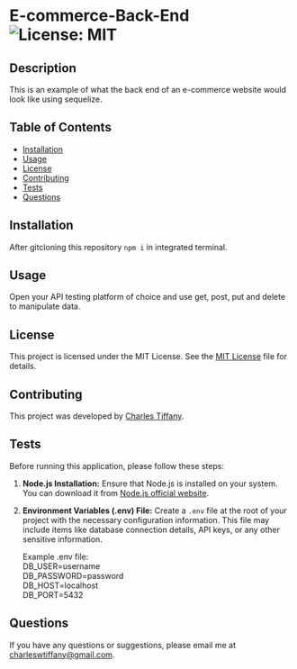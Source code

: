 # E-commerce-Back-End  ![License: MIT](https://img.shields.io/badge/License-MIT-yellow.svg)

## Description

This is an example of what the back end of an e-commerce website would look like using sequelize.

## Table of Contents

- [Installation](#installation)
- [Usage](#usage)
- [License](#license)
- [Contributing](#contributing)
- [Tests](#tests)
- [Questions](#questions)

## Installation

After gitcloning this repository ```npm i``` in integrated terminal.

## Usage

Open your API testing platform of choice and use get, post, put and delete to manipulate data.

## License

This project is licensed under the MIT License. See the [MIT License](https://github.com/charleswt/E-commerce-Back-End/blob/main/LICENSE) file for details.

## Contributing

This project was developed by [Charles Tiffany](https://github.com/charleswt/).

## Tests

Before running this application, please follow these steps:

1. **Node.js Installation:**
   Ensure that Node.js is installed on your system. You can download it from [Node.js official website](https://nodejs.org/).

2. **Environment Variables (.env) File:**
   Create a `.env` file at the root of your project with the necessary configuration information. This file may include items like database connection details, API keys, or any other sensitive information.

   Example .env file:</br>
   DB_USER=username</br>
   DB_PASSWORD=password</br>
   DB_HOST=localhost</br>
   DB_PORT=5432

## Questions

If you have any questions or suggestions, please email me at charleswtiffany@gmail.com.
